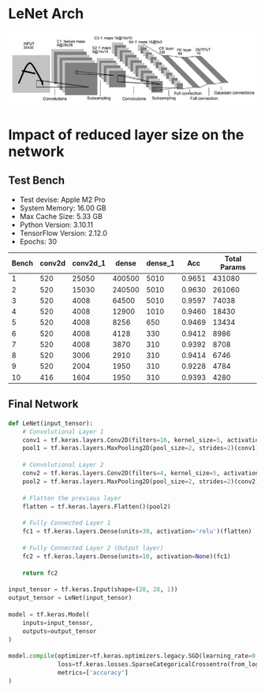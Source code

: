 # LeNet Arch

![](Photos/LeNet_5.jpeg)

# Impact of reduced layer size on the network

## Test Bench
- Test devise: Apple M2 Pro
- System Memory: 16.00 GB
- Max Cache Size: 5.33 GB
- Python Version: 3.10.11
- TensorFlow Version: 2.12.0
- Epochs: 30

| Bench| conv2d | conv2d_1 | dense | dense_1 | Acc | Total Params |
|---------|---------|---------|---------|---------|---------|---------|
|1|520|25050|400500|5010|0.9651|431080|
|2|520|15030|240500|5010|0.9630|261060|
|3|520|4008|64500|5010|0.9597|74038|
|4|520|4008|12900|1010|0.9460|18430|
|5|520|4008|8256|650|0.9469|13434|
|6|520|4008|4128|330|0.9412|8986|
|7|520|4008|3870|310|0.9392|8708|
|8|520|3006|2910|310|0.9414|6746|
|9|520|2004|1950|310|0.9228|4784|
|10|416|1604|1950|310|0.9393|4280|

## Final Network

```python
def LeNet(input_tensor):
    # Convolutional Layer 1
    conv1 = tf.keras.layers.Conv2D(filters=16, kernel_size=5, activation='relu', padding='valid')(input_tensor)
    pool1 = tf.keras.layers.MaxPooling2D(pool_size=2, strides=2)(conv1)

    # Convolutional Layer 2
    conv2 = tf.keras.layers.Conv2D(filters=4, kernel_size=5, activation='relu', padding='valid')(pool1)
    pool2 = tf.keras.layers.MaxPooling2D(pool_size=2, strides=2)(conv2)

    # Flatten the previous layer
    flatten = tf.keras.layers.Flatten()(pool2)

    # Fully Connected Layer 1
    fc1 = tf.keras.layers.Dense(units=30, activation='relu')(flatten)

    # Fully Connected Layer 2 (Output layer)
    fc2 = tf.keras.layers.Dense(units=10, activation=None)(fc1)

    return fc2

input_tensor = tf.keras.Input(shape=(28, 28, 1))
output_tensor = LeNet(input_tensor)

model = tf.keras.Model(
    inputs=input_tensor, 
    outputs=output_tensor
)

model.compile(optimizer=tf.keras.optimizers.legacy.SGD(learning_rate=0.01),
              loss=tf.keras.losses.SparseCategoricalCrossentro(from_logits=True),
              metrics=['accuracy']
)
```